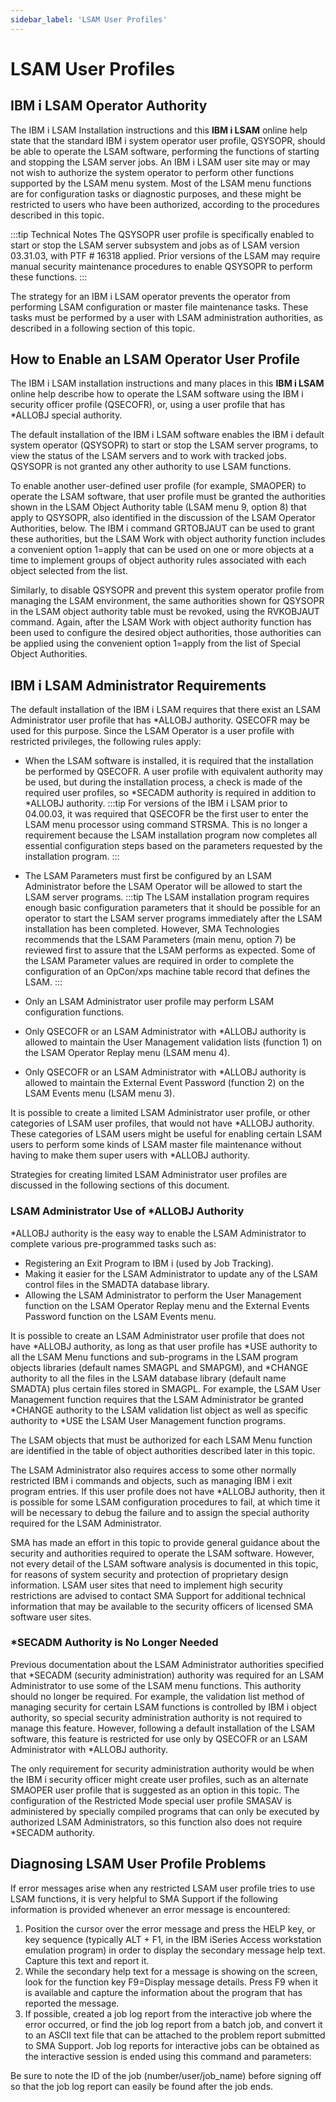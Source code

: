 ```yaml
---
sidebar_label: 'LSAM User Profiles'
---
```


# LSAM User Profiles

## IBM i LSAM Operator Authority

The IBM i LSAM Installation instructions and this **IBM i LSAM** online help state that the standard IBM i system operator user profile, QSYSOPR, should be able to operate the LSAM software, performing the functions of starting and stopping the LSAM server jobs. An IBM i LSAM user site may or may not wish to authorize the system   operator to perform other functions supported by the LSAM menu system. Most of the LSAM menu functions are for configuration tasks or diagnostic purposes, and these might be restricted to users who have been authorized, according to the procedures described in this topic.

:::tip Technical Notes
The QSYSOPR user profile is specifically enabled to start or stop the LSAM server subsystem and jobs as of LSAM version 03.31.03, with PTF \# 16318 applied. Prior versions of the LSAM may require manual security maintenance procedures to enable QSYSOPR to perform these functions.
:::

The strategy for an IBM i LSAM operator prevents the operator from performing LSAM configuration or master file maintenance tasks. These tasks must be performed by a user with LSAM administration authorities, as described in a following section of this topic.

## How to Enable an LSAM Operator User Profile

The IBM i LSAM installation instructions and many places in this **IBM i LSAM** online help describe how to operate the LSAM software using the IBM i security officer profile (QSECOFR), or, using a user profile that has *ALLOBJ special authority.

The default installation of the IBM i LSAM software enables the IBM i default system operator (QSYSOPR) to start or stop the LSAM server programs, to view the status of the LSAM servers and to work with tracked jobs. QSYSOPR is not granted any other authority to use LSAM functions.

To enable another user-defined user profile (for example, SMAOPER) to operate the LSAM software, that user profile must be granted the authorities shown in the LSAM Object Authority table (LSAM menu 9, option 8) that apply to QSYSOPR, also identified in the discussion of the LSAM Operator Authorities, below. The IBM i command GRTOBJAUT can be used to grant these authorities, but the LSAM Work with object authority function includes a convenient option 1=apply that can be used on one or
more objects at a time to implement groups of object authority rules associated with each object selected from the list.

Similarly, to disable QSYSOPR and prevent this system operator profile from managing the LSAM environment, the same authorities shown for QSYSOPR in the LSAM object authority table must be revoked, using the RVKOBJAUT command. Again, after the LSAM Work with object authority function has been used to configure the desired object authorities, those authorities can be applied using the convenient option 1=apply from the list of Special Object Authorities.

## IBM i LSAM Administrator Requirements

The default installation of the IBM i LSAM requires that there exist an LSAM Administrator user profile that has *ALLOBJ authority. QSECOFR may be used for this purpose. Since the LSAM Operator is a user profile with restricted privileges, the following rules apply:

- When the LSAM software is installed, it is required that the installation be performed by QSECOFR. A user profile with equivalent authority may be used, but during the installation process, a check is made of the required user profiles, so *SECADM authority is required in addition to *ALLOBJ authority.
:::tip
For versions of the IBM i LSAM prior to 04.00.03, it was required that QSECOFR be the first user to enter the LSAM menu processor using command STRSMA. This is no longer a requirement because the LSAM installation program now completes all essential configuration steps based on the parameters requested by the installation program.
:::

- The LSAM Parameters must first be configured by an LSAM Administrator before the LSAM Operator will be allowed to start the LSAM server programs.
:::tip
The LSAM installation program requires enough basic configuration parameters that it should be possible for an operator to start the LSAM server programs immediately after the LSAM installation has been completed. However, SMA Technologies recommends that the LSAM Parameters (main menu, option 7) be reviewed first to assure that the LSAM performs as expected. Some of the LSAM Parameter values are required in order to complete the configuration of an OpCon/xps machine table record that defines the LSAM.
:::
- Only an LSAM Administrator user profile may perform LSAM configuration functions.
- Only QSECOFR or an LSAM Administrator with *ALLOBJ authority is allowed to maintain the User Management validation lists (function 1) on the LSAM Operator Replay menu (LSAM menu 4).
- Only QSECOFR or an LSAM Administrator with *ALLOBJ authority is allowed to maintain the External Event Password (function 2) on the LSAM Events menu (LSAM menu 3).

It is possible to create a limited LSAM Administrator user profile, or other categories of LSAM user profiles, that would not have *ALLOBJ authority. These categories of LSAM users might be useful for enabling certain LSAM users to perform some kinds of LSAM master file maintenance without having to make them super users with *ALLOBJ authority.

Strategies for creating limited LSAM Administrator user profiles are discussed in the following sections of this document.

### LSAM Administrator Use of *ALLOBJ Authority

*ALLOBJ authority is the easy way to enable the LSAM Administrator to complete various pre-programmed tasks such as:

- Registering an Exit Program to IBM i (used by Job Tracking).
- Making it easier for the LSAM Administrator to update any of the LSAM control files in the SMADTA database library.
- Allowing the LSAM Administrator to perform the User Management function on the LSAM Operator Replay menu and the External Events Password function on the LSAM Events menu.

It is possible to create an LSAM Administrator user profile that does not have *ALLOBJ authority, as long as that user profile has *USE authority to all the LSAM Menu functions and sub-programs in the LSAM program objects libraries (default names SMAGPL and SMAPGM), and *CHANGE authority to all the files in the LSAM database library
(default name SMADTA) plus certain files stored in SMAGPL. For example, the LSAM User Management function requires that the LSAM Administrator be granted *CHANGE authority to the LSAM validation list object as well as specific authority to *USE the LSAM User Management function programs.

The LSAM objects that must be authorized for each LSAM Menu function are identified in the table of object authorities described later in this topic.

The LSAM Administrator also requires access to some other normally restricted IBM i commands and objects, such as managing IBM i exit program entries. If this user profile does not have *ALLOBJ authority, then it is possible for some LSAM configuration procedures to fail, at which time it will be necessary to debug the failure and to assign the special authority required for the LSAM Administrator.

SMA has made an effort in this topic to provide general guidance about the security and authorities required to operate the LSAM software. However, not every detail of the LSAM software analysis is documented in this topic, for reasons of system security and protection of proprietary design information. LSAM user sites that need to implement high security restrictions are advised to contact SMA Support for additional technical information that may be available to the security officers of licensed
SMA software user sites. 

### *SECADM Authority is No Longer Needed

Previous documentation about the LSAM Administrator authorities specified that *SECADM (security administration) authority was required for an LSAM Administrator to use some of the LSAM menu functions. This authority should no longer be required. For example, the validation list method of managing security for certain LSAM functions is controlled by IBM i object authority, so special security administration authority is not required to manage this feature. However, following a default
installation of the LSAM software, this feature is restricted for use only by QSECOFR or an LSAM Administrator with *ALLOBJ authority.

The only requirement for security administration authority would be when the IBM i security officer might create user profiles, such as an alternate SMAOPER user profile that is suggested as an option in this topic. The configuration of the Restricted Mode special user profile SMASAV is administered by specially compiled programs that can only be executed by authorized LSAM Administrators, so this function also does not require *SECADM authority.

## Diagnosing LSAM User Profile Problems

If error messages arise when any restricted LSAM user profile tries to use LSAM functions, it is very helpful to SMA Support if the following information is provided whenever an error message is encountered:

1. Position the cursor over the error message and press the HELP key, or key sequence (typically ALT + F1, in the IBM iSeries Access workstation emulation program) in order to display the secondary message help text. Capture this text and report it.
2. While the secondary help text for a message is showing on the screen, look for the function key F9=Display message details. Press F9 when it is available and capture the information about the program that has reported the message.
3. If possible, created a job log report from the interactive job where the error occurred, or find the job log report from a batch job, and convert it to an ASCII text file that can be attached to the problem report submitted to SMA Support. Job log reports for interactive jobs can be obtained as the interactive session is ended using this command and parameters:

Be sure to note the ID of the job (number/user/job_name) before signing off so that the job log report can easily be found after the job ends.
